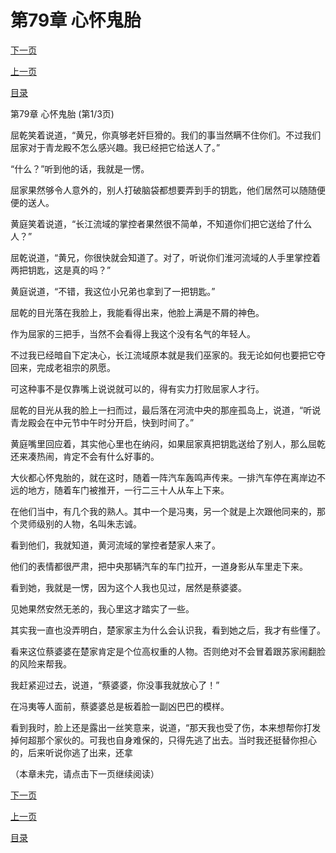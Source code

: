 <h1>第79章   心怀鬼胎</h1>
            <div><p><a href="./0235_%E7%AC%AC79%E7%AB%A0_%E5%BF%83%E6%80%80%E9%AC%BC%E8%83%8E.md">下一页</a></p><p><a href="./0233_%E7%AC%AC78%E7%AB%A0_%E9%AD%94%E9%AC%BC%E6%B9%BE.md">上一页</a></p><p><a href="../">目录</a></p></div>
            <div><p>第79章   心怀鬼胎 (第1/3页)</p><p>屈乾笑着说道，“黄兄，你真够老奸巨猾的。我们的事当然瞒不住你们。不过我们屈家对于青龙殿不怎么感兴趣。我已经把它给送人了。”</p><p>“什么？”听到他的话，我就是一愣。</p><p>屈家果然够令人意外的，别人打破脑袋都想要弄到手的钥匙，他们居然可以随随便便的送人。</p><p>黄庭笑着说道，“长江流域的掌控者果然很不简单，不知道你们把它送给了什么人？”</p><p>屈乾说道，“黄兄，你很快就会知道了。对了，听说你们淮河流域的人手里掌控着两把钥匙，这是真的吗？”</p><p>黄庭说道，“不错，我这位小兄弟也拿到了一把钥匙。”</p><p>屈乾的目光落在我脸上，我能看得出来，他脸上满是不屑的神色。</p><p>作为屈家的三把手，当然不会看得上我这个没有名气的年轻人。</p><p>不过我已经暗自下定决心，长江流域原本就是我们巫家的。我无论如何也要把它夺回来，完成老祖宗的夙愿。</p><p>可这种事不是仅靠嘴上说说就可以的，得有实力打败屈家人才行。</p><p>屈乾的目光从我的脸上一扫而过，最后落在河流中央的那座孤岛上，说道，“听说青龙殿会在中元节中午时分开启，快到时间了。”</p><p>黄庭嘴里回应着，其实他心里也在纳闷，如果屈家真把钥匙送给了别人，那么屈乾还来凑热闹，肯定不会有什么好事的。</p><p>大伙都心怀鬼胎的，就在这时，随着一阵汽车轰鸣声传来。一排汽车停在离岸边不远的地方，随着车门被推开，一行二三十人从车上下来。</p><p>在他们当中，有几个我的熟人。其中一个是冯夷，另一个就是上次跟他同来的，那个灵师级别的人物，名叫朱志诚。</p><p>看到他们，我就知道，黄河流域的掌控者楚家人来了。</p><p>他们的表情都很严肃，把中央那辆汽车的车门拉开，一道身影从车里走下来。</p><p>看到她，我就是一愣，因为这个人我也见过，居然是蔡婆婆。</p><p>见她果然安然无恙的，我心里这才踏实了一些。</p><p>其实我一直也没弄明白，楚家家主为什么会认识我，看到她之后，我才有些懂了。</p><p>看来这位蔡婆婆在楚家肯定是个位高权重的人物。否则绝对不会冒着跟苏家闹翻脸的风险来帮我。</p><p>我赶紧迎过去，说道，“蔡婆婆，你没事我就放心了！”</p><p>在冯夷等人面前，蔡婆婆总是板着脸一副凶巴巴的模样。</p><p>看到我时，脸上还是露出一丝笑意来，说道，“那天我也受了伤，本来想帮你打发掉何超那个家伙的。可我也自身难保的，只得先逃了出去。当时我还挺替你担心的，后来听说你逃了出来，还拿</p><p>（本章未完，请点击下一页继续阅读）</p></div>
            <div><p><a href="./0235_%E7%AC%AC79%E7%AB%A0_%E5%BF%83%E6%80%80%E9%AC%BC%E8%83%8E.md">下一页</a></p><p><a href="./0233_%E7%AC%AC78%E7%AB%A0_%E9%AD%94%E9%AC%BC%E6%B9%BE.md">上一页</a></p><p><a href="../">目录</a></p></div>